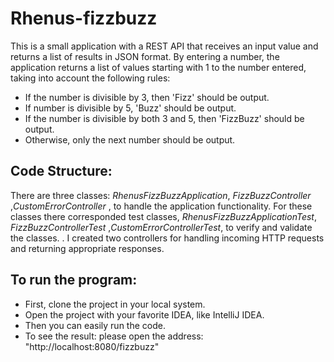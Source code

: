 # Rhenus-fizzbuzz
This is a small application with a REST API that receives an input value and returns a list of results in JSON format.
By entering a number, the application returns a list of values starting with 1 to the number entered, taking into account the following rules:

- If the number is divisible by 3, then 'Fizz' should be output.
- If number is divisible by 5, 'Buzz' should be output.
- If the number is divisible by both 3 and 5, then 'FizzBuzz' should be output.
- Otherwise, only the next number should be output.


## Code Structure:

There are three classes: *RhenusFizzBuzzApplication*, *FizzBuzzController* ,*CustomErrorController* , to handle the application functionality.
For these classes there corresponded test classes, *RhenusFizzBuzzApplicationTest*, *FizzBuzzControllerTest* ,*CustomErrorControllerTest*, to verify and validate the classes. . I created two controllers for handling incoming HTTP requests and returning appropriate responses.

## To run the program:
- First, clone the project in your local system.
- Open the project with your favorite IDEA, like IntelliJ IDEA.
- Then you can easily run the code. 
- To see the result: please open the address: "http://localhost:8080/fizzbuzz"
